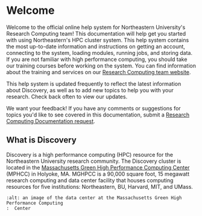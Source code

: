 # Welcome

Welcome to the official online help system for Northeastern University's Research Computing team!
This documentation will help get you started with using Northeastern's HPC cluster system.
This help system contains the most up-to-date information and instructions on getting an account, connecting to the system,
loading modules, running jobs, and storing data. If you are not familiar with high performance computing,
you should take our training courses before working on the system. You can find information about the training and
services on our [Research Computing team website].

This help system is updated frequently to reflect the latest information about Discovery, as well
as to add new topics to help you with your research. Check back often to view our updates.

We want your feedback! If you have any comments or suggestions for topics you'd like
to see covered in this documentation, submit a [Research Computing Documentation request].

## What is Discovery

Discovery is a high performance computing (HPC) resource for the Northeastern University research community.
The Discovery cluster is located in the [Massachusetts Green High Performance Computing Center] (MPHCC)
in Holyoke, MA. MGHPCC is a 90,000 square foot, 15 megawatt research computing and data center facility that
houses computing resources for five institutions:  Northeastern, BU, Harvard, MIT, and UMass.

```{image} ../images/discovery.png
:alt: an image of the data center at the Massachusetts Green High Performance Computing
:  Center
```
[Massachusetts Green High Performance Computing Center]: https://www.mghpcc.org/
[Research Computing Documentation request]: https://bit.ly/NURC-Documentation
[Research Computing team website]: <https://rc.northeastern.edu>